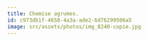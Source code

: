 ```yaml
---
title: Chemise agrumes.
id: c973db1f-4658-4a3a-ade2-6d76299506a5
image: src/assets/photos/img_8240-copie.jpg
---
```

